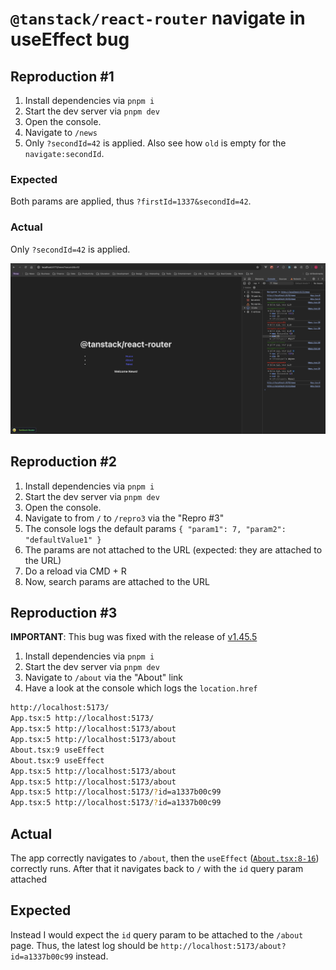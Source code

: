 # `@tanstack/react-router` navigate in useEffect bug

## Reproduction #1

1. Install dependencies via `pnpm i`
2. Start the dev server via `pnpm dev`
3. Open the console.
4. Navigate to `/news`
5. Only `?secondId=42` is applied. Also see how `old` is empty for the `navigate:secondId`.

### Expected
Both params are applied, thus `?firstId=1337&secondId=42`.

### Actual
Only `?secondId=42` is applied.

![@tanstack/react-router@1.45.8 is missing old params (bug)](./tanstack-router-useEffect-navigate-bug.png)

## Reproduction #2

1. Install dependencies via `pnpm i`
2. Start the dev server via `pnpm dev`
3. Open the console.
4. Navigate to from `/` to `/repro3` via the "Repro #3"
5. The console logs the default params `{ "param1": 7, "param2": "defaultValue1" }`
6. The params are not attached to the URL (expected: they are attached to the URL)
7. Do a reload via CMD + R
8. Now, search params are attached to the URL

## Reproduction #3
**IMPORTANT**: This bug was fixed with the release of [v1.45.5](https://github.com/TanStack/router/releases/tag/v1.45.5)

1. Install dependencies via `pnpm i`
2. Start the dev server via `pnpm dev`
3. Navigate to `/about` via the "About" link
4. Have a look at the console which logs the `location.href`

```sh
http://localhost:5173/
App.tsx:5 http://localhost:5173/
App.tsx:5 http://localhost:5173/about
App.tsx:5 http://localhost:5173/about
About.tsx:9 useEffect
About.tsx:9 useEffect
App.tsx:5 http://localhost:5173/about
App.tsx:5 http://localhost:5173/about
App.tsx:5 http://localhost:5173/?id=a1337b00c99
App.tsx:5 http://localhost:5173/?id=a1337b00c99
```

## Actual
The app correctly navigates to `/about`, then the `useEffect` ([`About.tsx:8-16`](https://github.com/lukaskoeller/tanstack-react-router-useEffect-navigate-reproduction/blob/0871b04aa1222660fc5065bcb73fca6beaaba497/src/About.tsx#L8)) correctly runs.
After that it navigates back to `/` with the `id` query param attached

## Expected
Instead I would expect the `id` query param to be attached to the `/about` page. Thus,
the latest log should be `http://localhost:5173/about?id=a1337b00c99` instead.
